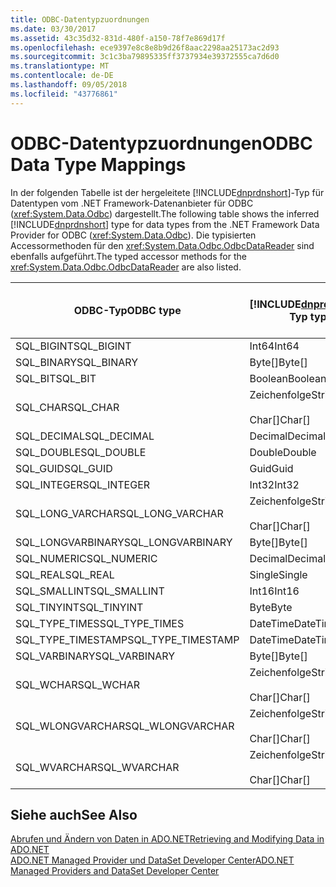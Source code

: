 ```yaml
---
title: ODBC-Datentypzuordnungen
ms.date: 03/30/2017
ms.assetid: 43c35d32-831d-480f-a150-78f7e869d17f
ms.openlocfilehash: ece9397e8c8e8b9d26f8aac2298aa25173ac2d93
ms.sourcegitcommit: 3c1c3ba79895335ff3737934e39372555ca7d6d0
ms.translationtype: MT
ms.contentlocale: de-DE
ms.lasthandoff: 09/05/2018
ms.locfileid: "43776861"
---
```

# <a name="odbc-data-type-mappings"></a><span data-ttu-id="4156b-102">ODBC-Datentypzuordnungen</span><span class="sxs-lookup"><span data-stu-id="4156b-102">ODBC Data Type Mappings</span></span>
<span data-ttu-id="4156b-103">In der folgenden Tabelle ist der hergeleitete [!INCLUDE[dnprdnshort](../../../../includes/dnprdnshort-md.md)]-Typ für Datentypen vom .NET Framework-Datenanbieter für ODBC (<xref:System.Data.Odbc>) dargestellt.</span><span class="sxs-lookup"><span data-stu-id="4156b-103">The following table shows the inferred [!INCLUDE[dnprdnshort](../../../../includes/dnprdnshort-md.md)] type for data types from the .NET Framework Data Provider for ODBC (<xref:System.Data.Odbc>).</span></span> <span data-ttu-id="4156b-104">Die typisierten Accessormethoden für den <xref:System.Data.Odbc.OdbcDataReader> sind ebenfalls aufgeführt.</span><span class="sxs-lookup"><span data-stu-id="4156b-104">The typed accessor methods for the <xref:System.Data.Odbc.OdbcDataReader> are also listed.</span></span>  
  
|<span data-ttu-id="4156b-105">ODBC-Typ</span><span class="sxs-lookup"><span data-stu-id="4156b-105">ODBC type</span></span>|[!INCLUDE[dnprdnshort](../../../../includes/dnprdnshort-md.md)]<span data-ttu-id="4156b-106">-Typ</span><span class="sxs-lookup"><span data-stu-id="4156b-106"> type</span></span>|<span data-ttu-id="4156b-107">Typisierter [!INCLUDE[dnprdnshort](../../../../includes/dnprdnshort-md.md)]-Accessor</span><span class="sxs-lookup"><span data-stu-id="4156b-107">[!INCLUDE[dnprdnshort](../../../../includes/dnprdnshort-md.md)] typed accessor</span></span>|  
|---------------|----------------------------------------------------------------------|--------------------------------------------------------------------------------|  
|<span data-ttu-id="4156b-108">SQL_BIGINT</span><span class="sxs-lookup"><span data-stu-id="4156b-108">SQL_BIGINT</span></span>|<span data-ttu-id="4156b-109">Int64</span><span class="sxs-lookup"><span data-stu-id="4156b-109">Int64</span></span>|<span data-ttu-id="4156b-110">GetInt64()</span><span class="sxs-lookup"><span data-stu-id="4156b-110">GetInt64()</span></span>|  
|<span data-ttu-id="4156b-111">SQL_BINARY</span><span class="sxs-lookup"><span data-stu-id="4156b-111">SQL_BINARY</span></span>|<span data-ttu-id="4156b-112">Byte[]</span><span class="sxs-lookup"><span data-stu-id="4156b-112">Byte[]</span></span>|<span data-ttu-id="4156b-113">GetBytes()</span><span class="sxs-lookup"><span data-stu-id="4156b-113">GetBytes()</span></span>|  
|<span data-ttu-id="4156b-114">SQL_BIT</span><span class="sxs-lookup"><span data-stu-id="4156b-114">SQL_BIT</span></span>|<span data-ttu-id="4156b-115">Boolean</span><span class="sxs-lookup"><span data-stu-id="4156b-115">Boolean</span></span>|<span data-ttu-id="4156b-116">GetBoolean()</span><span class="sxs-lookup"><span data-stu-id="4156b-116">GetBoolean()</span></span>|  
|<span data-ttu-id="4156b-117">SQL_CHAR</span><span class="sxs-lookup"><span data-stu-id="4156b-117">SQL_CHAR</span></span>|<span data-ttu-id="4156b-118">Zeichenfolge</span><span class="sxs-lookup"><span data-stu-id="4156b-118">String</span></span><br /><br /> <span data-ttu-id="4156b-119">Char[]</span><span class="sxs-lookup"><span data-stu-id="4156b-119">Char[]</span></span>|<span data-ttu-id="4156b-120">GetString()</span><span class="sxs-lookup"><span data-stu-id="4156b-120">GetString()</span></span><br /><br /> <span data-ttu-id="4156b-121">GetChars()</span><span class="sxs-lookup"><span data-stu-id="4156b-121">GetChars()</span></span>|  
|<span data-ttu-id="4156b-122">SQL_DECIMAL</span><span class="sxs-lookup"><span data-stu-id="4156b-122">SQL_DECIMAL</span></span>|<span data-ttu-id="4156b-123">Decimal</span><span class="sxs-lookup"><span data-stu-id="4156b-123">Decimal</span></span>|<span data-ttu-id="4156b-124">GetDecimal()</span><span class="sxs-lookup"><span data-stu-id="4156b-124">GetDecimal()</span></span>|  
|<span data-ttu-id="4156b-125">SQL_DOUBLE</span><span class="sxs-lookup"><span data-stu-id="4156b-125">SQL_DOUBLE</span></span>|<span data-ttu-id="4156b-126">Double</span><span class="sxs-lookup"><span data-stu-id="4156b-126">Double</span></span>|<span data-ttu-id="4156b-127">GetDouble()</span><span class="sxs-lookup"><span data-stu-id="4156b-127">GetDouble()</span></span>|  
|<span data-ttu-id="4156b-128">SQL_GUID</span><span class="sxs-lookup"><span data-stu-id="4156b-128">SQL_GUID</span></span>|<span data-ttu-id="4156b-129">Guid</span><span class="sxs-lookup"><span data-stu-id="4156b-129">Guid</span></span>|<span data-ttu-id="4156b-130">GetGuid()</span><span class="sxs-lookup"><span data-stu-id="4156b-130">GetGuid()</span></span>|  
|<span data-ttu-id="4156b-131">SQL_INTEGER</span><span class="sxs-lookup"><span data-stu-id="4156b-131">SQL_INTEGER</span></span>|<span data-ttu-id="4156b-132">Int32</span><span class="sxs-lookup"><span data-stu-id="4156b-132">Int32</span></span>|<span data-ttu-id="4156b-133">GetInt32()</span><span class="sxs-lookup"><span data-stu-id="4156b-133">GetInt32()</span></span>|  
|<span data-ttu-id="4156b-134">SQL_LONG_VARCHAR</span><span class="sxs-lookup"><span data-stu-id="4156b-134">SQL_LONG_VARCHAR</span></span>|<span data-ttu-id="4156b-135">Zeichenfolge</span><span class="sxs-lookup"><span data-stu-id="4156b-135">String</span></span><br /><br /> <span data-ttu-id="4156b-136">Char[]</span><span class="sxs-lookup"><span data-stu-id="4156b-136">Char[]</span></span>|<span data-ttu-id="4156b-137">GetString()</span><span class="sxs-lookup"><span data-stu-id="4156b-137">GetString()</span></span><br /><br /> <span data-ttu-id="4156b-138">GetChars()</span><span class="sxs-lookup"><span data-stu-id="4156b-138">GetChars()</span></span>|  
|<span data-ttu-id="4156b-139">SQL_LONGVARBINARY</span><span class="sxs-lookup"><span data-stu-id="4156b-139">SQL_LONGVARBINARY</span></span>|<span data-ttu-id="4156b-140">Byte[]</span><span class="sxs-lookup"><span data-stu-id="4156b-140">Byte[]</span></span>|<span data-ttu-id="4156b-141">GetBytes()</span><span class="sxs-lookup"><span data-stu-id="4156b-141">GetBytes()</span></span>|  
|<span data-ttu-id="4156b-142">SQL_NUMERIC</span><span class="sxs-lookup"><span data-stu-id="4156b-142">SQL_NUMERIC</span></span>|<span data-ttu-id="4156b-143">Decimal</span><span class="sxs-lookup"><span data-stu-id="4156b-143">Decimal</span></span>|<span data-ttu-id="4156b-144">GetDecimal()</span><span class="sxs-lookup"><span data-stu-id="4156b-144">GetDecimal()</span></span>|  
|<span data-ttu-id="4156b-145">SQL_REAL</span><span class="sxs-lookup"><span data-stu-id="4156b-145">SQL_REAL</span></span>|<span data-ttu-id="4156b-146">Single</span><span class="sxs-lookup"><span data-stu-id="4156b-146">Single</span></span>|<span data-ttu-id="4156b-147">GetFloat()</span><span class="sxs-lookup"><span data-stu-id="4156b-147">GetFloat()</span></span>|  
|<span data-ttu-id="4156b-148">SQL_SMALLINT</span><span class="sxs-lookup"><span data-stu-id="4156b-148">SQL_SMALLINT</span></span>|<span data-ttu-id="4156b-149">Int16</span><span class="sxs-lookup"><span data-stu-id="4156b-149">Int16</span></span>|<span data-ttu-id="4156b-150">GetInt16()</span><span class="sxs-lookup"><span data-stu-id="4156b-150">GetInt16()</span></span>|  
|<span data-ttu-id="4156b-151">SQL_TINYINT</span><span class="sxs-lookup"><span data-stu-id="4156b-151">SQL_TINYINT</span></span>|<span data-ttu-id="4156b-152">Byte</span><span class="sxs-lookup"><span data-stu-id="4156b-152">Byte</span></span>|<span data-ttu-id="4156b-153">GetByte()</span><span class="sxs-lookup"><span data-stu-id="4156b-153">GetByte()</span></span>|  
|<span data-ttu-id="4156b-154">SQL_TYPE_TIMES</span><span class="sxs-lookup"><span data-stu-id="4156b-154">SQL_TYPE_TIMES</span></span>|<span data-ttu-id="4156b-155">DateTime</span><span class="sxs-lookup"><span data-stu-id="4156b-155">DateTime</span></span>|<span data-ttu-id="4156b-156">GetDateTime()</span><span class="sxs-lookup"><span data-stu-id="4156b-156">GetDateTime()</span></span>|  
|<span data-ttu-id="4156b-157">SQL_TYPE_TIMESTAMP</span><span class="sxs-lookup"><span data-stu-id="4156b-157">SQL_TYPE_TIMESTAMP</span></span>|<span data-ttu-id="4156b-158">DateTime</span><span class="sxs-lookup"><span data-stu-id="4156b-158">DateTime</span></span>|<span data-ttu-id="4156b-159">GetDateTime()</span><span class="sxs-lookup"><span data-stu-id="4156b-159">GetDateTime()</span></span>|  
|<span data-ttu-id="4156b-160">SQL_VARBINARY</span><span class="sxs-lookup"><span data-stu-id="4156b-160">SQL_VARBINARY</span></span>|<span data-ttu-id="4156b-161">Byte[]</span><span class="sxs-lookup"><span data-stu-id="4156b-161">Byte[]</span></span>|<span data-ttu-id="4156b-162">GetBytes()</span><span class="sxs-lookup"><span data-stu-id="4156b-162">GetBytes()</span></span>|  
|<span data-ttu-id="4156b-163">SQL_WCHAR</span><span class="sxs-lookup"><span data-stu-id="4156b-163">SQL_WCHAR</span></span>|<span data-ttu-id="4156b-164">Zeichenfolge</span><span class="sxs-lookup"><span data-stu-id="4156b-164">String</span></span><br /><br /> <span data-ttu-id="4156b-165">Char[]</span><span class="sxs-lookup"><span data-stu-id="4156b-165">Char[]</span></span>|<span data-ttu-id="4156b-166">GetString()</span><span class="sxs-lookup"><span data-stu-id="4156b-166">GetString()</span></span><br /><br /> <span data-ttu-id="4156b-167">GetChars()</span><span class="sxs-lookup"><span data-stu-id="4156b-167">GetChars()</span></span>|  
|<span data-ttu-id="4156b-168">SQL_WLONGVARCHAR</span><span class="sxs-lookup"><span data-stu-id="4156b-168">SQL_WLONGVARCHAR</span></span>|<span data-ttu-id="4156b-169">Zeichenfolge</span><span class="sxs-lookup"><span data-stu-id="4156b-169">String</span></span><br /><br /> <span data-ttu-id="4156b-170">Char[]</span><span class="sxs-lookup"><span data-stu-id="4156b-170">Char[]</span></span>|<span data-ttu-id="4156b-171">GetString()</span><span class="sxs-lookup"><span data-stu-id="4156b-171">GetString()</span></span><br /><br /> <span data-ttu-id="4156b-172">GetChars()</span><span class="sxs-lookup"><span data-stu-id="4156b-172">GetChars()</span></span>|  
|<span data-ttu-id="4156b-173">SQL_WVARCHAR</span><span class="sxs-lookup"><span data-stu-id="4156b-173">SQL_WVARCHAR</span></span>|<span data-ttu-id="4156b-174">Zeichenfolge</span><span class="sxs-lookup"><span data-stu-id="4156b-174">String</span></span><br /><br /> <span data-ttu-id="4156b-175">Char[]</span><span class="sxs-lookup"><span data-stu-id="4156b-175">Char[]</span></span>|<span data-ttu-id="4156b-176">GetString()</span><span class="sxs-lookup"><span data-stu-id="4156b-176">GetString()</span></span><br /><br /> <span data-ttu-id="4156b-177">GetChars()</span><span class="sxs-lookup"><span data-stu-id="4156b-177">GetChars()</span></span>|  
  
## <a name="see-also"></a><span data-ttu-id="4156b-178">Siehe auch</span><span class="sxs-lookup"><span data-stu-id="4156b-178">See Also</span></span>  
 [<span data-ttu-id="4156b-179">Abrufen und Ändern von Daten in ADO.NET</span><span class="sxs-lookup"><span data-stu-id="4156b-179">Retrieving and Modifying Data in ADO.NET</span></span>](../../../../docs/framework/data/adonet/retrieving-and-modifying-data.md)  
 [<span data-ttu-id="4156b-180">ADO.NET Managed Provider und DataSet Developer Center</span><span class="sxs-lookup"><span data-stu-id="4156b-180">ADO.NET Managed Providers and DataSet Developer Center</span></span>](https://go.microsoft.com/fwlink/?LinkId=217917)
